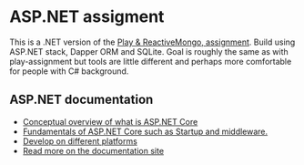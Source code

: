 # ASP.NET assigment

This is a .NET version of the [Play & ReactiveMongo, assignment](https://github.com/BA-Group/play-assignment). Build using ASP.NET stack, Dapper ORM and SQLite. Goal is roughly the same as with play-assignment but tools are little different and perhaps more comfortable for people with C# background.


## ASP.NET documentation

*   [Conceptual overview of what is ASP.NET Core](https://go.microsoft.com/fwlink/?LinkId=518008)
*   [Fundamentals of ASP.NET Core such as Startup and middleware.](https://go.microsoft.com/fwlink/?LinkId=699320)
*   [Develop on different platforms](https://go.microsoft.com/fwlink/?LinkID=699322)
*   [Read more on the documentation site](https://go.microsoft.com/fwlink/?LinkID=699323)

